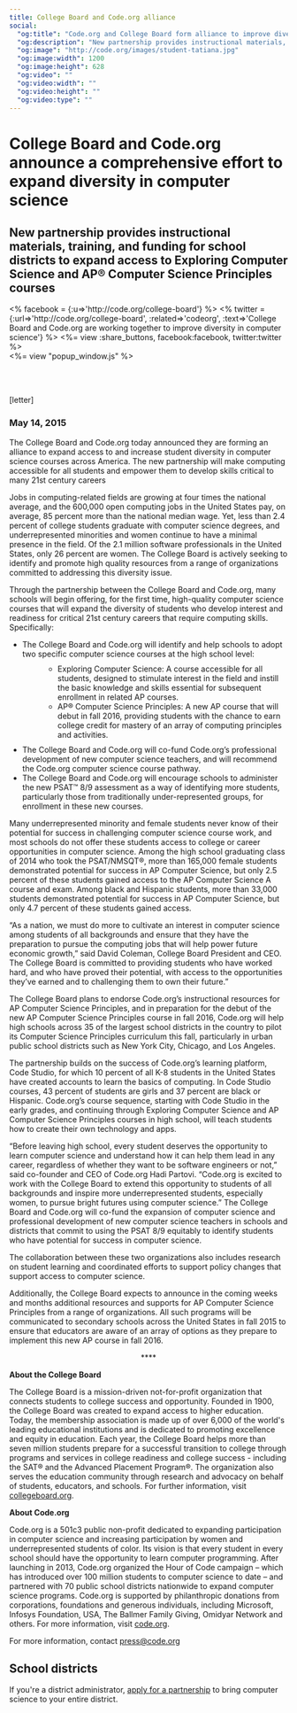 ```yaml
---
title: College Board and Code.org alliance
social:
  "og:title": "Code.org and College Board form alliance to improve diversity in computer science"
  "og:description": "New partnership provides instructional materials, training, and funding for school districts to expand computer science."
  "og:image": "http://code.org/images/student-tatiana.jpg"
  "og:image:width": 1200
  "og:image:height": 628
  "og:video": ""
  "og:video:width": ""
  "og:video:height": ""
  "og:video:type": ""
---
```


# College Board and Code.org announce a comprehensive effort to expand diversity in computer science


## New partnership provides instructional materials, training, and funding for school districts to expand access to Exploring Computer Science and AP® Computer Science Principles courses



<div style="float: left;">
<% facebook = {:u=>'http://code.org/college-board'} %>
<% twitter = {:url=>'http://code.org/college-board', :related=>'codeorg', :text=>'College Board and Code.org are working together to improve diversity in computer science'} %>
<%= view :share_buttons, facebook:facebook, twitter:twitter %>
</div>

<%= view "popup_window.js" %>

<br style="clear: both;">

<br />

[letter]

### May 14, 2015 

The College Board and Code.org today announced they are forming an alliance to expand access to and increase student diversity in computer science courses across America. The new partnership will make computing accessible for all students and empower them to develop skills critical to many 21st century careers

Jobs in computing-related fields are growing at four times the national average, and the 600,000 open computing jobs in the United States pay, on average, 85 percent more than the national median wage. Yet, less than 2.4 percent of college students graduate with computer science degrees, and underrepresented minorities and women continue to have a minimal presence in the field. Of the 2.1 million software professionals in the United States, only 26 percent are women. The College Board is actively seeking to identify and promote high quality resources from a range of organizations committed to addressing this diversity issue. 

Through the partnership between the College Board and Code.org, many schools will begin offering, for the first time, high-quality computer science courses that will expand the diversity of students who develop interest and readiness for critical 21st century careers that require computing skills. Specifically:

<ul>
<li>The College Board and Code.org will identify and help schools to adopt two specific computer science courses at the high school level:</li>
<ul style="margin:10px; margin-left:40px">
<li>Exploring Computer Science: A course accessible for all students, designed to stimulate interest in the field and instill the basic knowledge and skills essential for subsequent enrollment in related AP courses.</li>
<li>AP® Computer Science Principles: A new AP course that will debut in fall 2016, providing students with the chance to earn college credit for mastery of an array of computing principles and activities.</li></ul>
<li>The College Board and Code.org will co-fund Code.org’s professional development of new computer science teachers, and will recommend the Code.org computer science course pathway.</li>
<li>The College Board and Code.org will encourage schools to administer the new PSAT™ 8/9 assessment as a way of identifying more students, particularly those from traditionally under-represented groups, for enrollment in these new courses.</li> 
</ul>

  
Many underrepresented minority and female students never know of their potential for success in challenging computer science course work, and most schools do not offer these students access to college or career opportunities in computer science. Among the high school graduating class of 2014 who took the PSAT/NMSQT®, more than 165,000 female students demonstrated potential for success in AP Computer Science, but only 2.5 percent of these students gained access to the AP Computer Science A course and exam. Among black and Hispanic students, more than 33,000 students demonstrated potential for success in AP Computer Science, but only 4.7 percent of these students gained access.

“As a nation, we must do more to cultivate an interest in computer science among students of all backgrounds and ensure that they have the preparation to pursue the computing jobs that will help power future economic growth,” said David Coleman, College Board President and CEO. The College Board is committed to providing students who have worked hard, and who have proved their potential, with access to the opportunities they’ve earned and to challenging them to own their future.” 

The College Board plans to endorse Code.org’s instructional resources for AP Computer Science Principles, and in preparation for the debut of the new AP Computer Science Principles course in fall 2016, Code.org will help high schools across 35 of the largest school districts in the country to pilot its  Computer Science Principles curriculum this fall, particularly in urban public school districts such as New York City, Chicago, and Los Angeles. 

The partnership builds on the success of Code.org’s learning platform, Code Studio, for which 10 percent of all K-8 students in the United States have created accounts to learn the basics of computing. In Code Studio courses, 43 percent of students are girls and 37 percent are black or Hispanic. Code.org’s course sequence, starting with Code Studio in the early grades, and continuing through Exploring Computer Science and AP Computer Science Principles courses in high school, will teach students how to create their own technology and apps. 

“Before leaving high school, every student deserves the opportunity to learn computer science and understand how it can help them lead in any career, regardless of whether they want to be software engineers or not,” said co-founder and CEO of Code.org Hadi Partovi. “Code.org is excited to work with the College Board to extend this opportunity to students of all backgrounds and inspire more underrepresented students, especially women, to pursue bright futures using computer science.”
The College Board and Code.org will co-fund the expansion of computer science and professional development of new computer science teachers in schools and districts that commit to using the PSAT 8/9 equitably to identify students who have potential for success in computer science. 

The collaboration between these two organizations also includes research on student learning and coordinated efforts to support policy changes that support access to computer science.

Additionally, the College Board expects to announce in the coming weeks and months additional resources and supports for AP Computer Science Principles from a range of organizations. All such programs will be communicated to secondary schools across the United States in fall 2015 to ensure that educators are aware of an array of options as they prepare to implement this new AP course in fall 2016.

<center>****</center>

**About the College Board**

The College Board is a mission-driven not-for-profit organization that connects students to college success and opportunity. Founded in 1900, the College Board was created to expand access to higher education. Today, the membership association is made up of over 6,000 of the world's leading educational institutions and is dedicated to promoting excellence and equity in education. Each year, the College Board helps more than seven million students prepare for a successful transition to college through programs and services in college readiness and college success - including the SAT® and the Advanced Placement Program®. The organization also serves the education community through research and advocacy on behalf of students, educators, and schools. For further information, visit [collegeboard.org](https://www.collegeboard.org).

**About Code.org**

Code.org is a 501c3 public non-profit dedicated to expanding participation in computer science and increasing participation by women and underrepresented students of color. Its vision is that every student in every school should have the opportunity to learn computer programming. After launching in 2013, Code.org organized the Hour of Code campaign – which has introduced over 100 million students to computer science to date – and partnered with 70 public school districts nationwide to expand computer science programs. Code.org is supported by philanthropic donations from corporations, foundations and generous individuals, including Microsoft, Infosys Foundation, USA, The Ballmer Family Giving, Omidyar Network and others. For more information, visit [code.org](/).

For more information, contact <a href="mailto:press@code.org">press@code.org</a>

## School districts
 
If you're a district administrator, [apply for a partnership](http://code.org/educate/districts) to bring computer science to your entire district.


